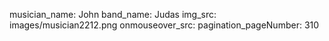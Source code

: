 musician_name: John
band_name: Judas
img_src: images/musician2212.png
onmouseover_src: 
pagination_pageNumber: 310